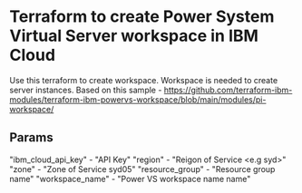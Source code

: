 # Terraform to create Power System Virtual Server workspace in IBM Cloud

Use this terraform to create workspace. Workspace is needed to create server instances.
Based on this sample - https://github.com/terraform-ibm-modules/terraform-ibm-powervs-workspace/blob/main/modules/pi-workspace/

## Params

"ibm_cloud_api_key" - "API Key"
"region" - "Reigon of Service <e.g syd>"
"zone" - "Zone of Service syd05" 
"resource_group" - "Resource group name"
"workspace_name" - "Power VS workspace name name"
